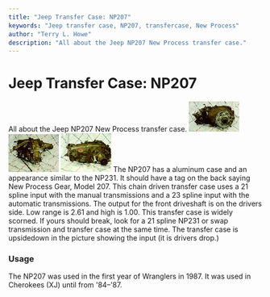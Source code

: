 ```yaml
---
title: "Jeep Transfer Case: NP207"
keywords: "Jeep transfer case, NP207, transfercase, New Process"
author: "Terry L. Howe"
description: "All about the Jeep NP207 New Process transfer case."
---
```

# Jeep Transfer Case: NP207
All about the Jeep NP207 New Process transfer case.
[![NP207 front](/xfer/np207fT.jpg)](/xfer/np207f.jpg)
[![NP207 side](/xfer/np207sT.jpg)](/xfer/np207s.jpg)
[![NP207 back](/xfer/np207bT.jpg)](/xfer/np207b.jpg)
The NP207 has a aluminum case and an appearance similar to the NP231. It should have a tag on the back saying New Process Gear, Model 207. This chain driven transfer case uses a 21 spline input with the manual transmissions and a 23 spline input with the automatic transmissions. The output for the front driveshaft is on the drivers side. Low range is 2.61 and high is 1.00. This transfer case is widely scorned. If yours should break, look for a 21 spline NP231 or swap transmission and transfer case at the same time. The transfer case is upsidedown in the picture showing the input (it is drivers drop.)
### Usage
The NP207 was used in the first year of Wranglers in 1987. It was used in Cherokees (XJ) until from '84–'87.